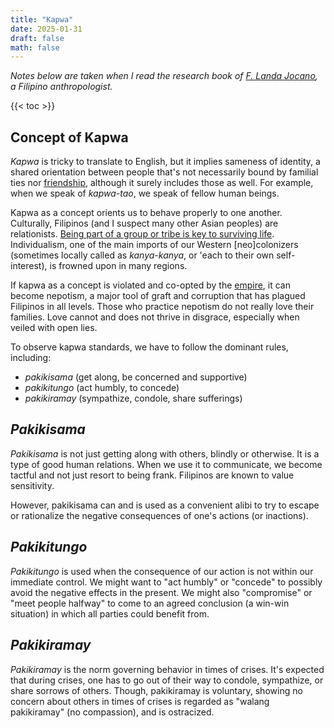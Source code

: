 ```yaml
---
title: "Kapwa"
date: 2025-01-31
draft: false
math: false
---
```


*Notes below are taken when I read the research book of [F. Landa Jocano](https://en.wikipedia.org/wiki/F._Landa_Jocano),
a Filipino anthropologist.*

{{< toc >}}

## Concept of Kapwa

*Kapwa* is tricky to translate to English, but it implies sameness of
identity, a shared orientation between people that's not necessarily
bound by familial ties nor [friendship](/friendship), although it surely
includes those as well. For example, when we speak of *kapwa-tao*, we
speak of fellow human beings.

Kapwa as a concept orients us to behave properly to one another.
Culturally, Filipinos (and I suspect many other Asian peoples) are
relationists.
[Being part of a group or tribe is key to surviving life](/community).
Individualism, one of the main imports of our Western
[neo]colonizers (sometimes locally called as *kanya-kanya*, or 'each to
their own self-interest), is frowned upon in many regions.

If kapwa as a concept is violated and co-opted by the [empire](/empire),
it can become nepotism, a major tool of graft and corruption that has
plagued Filipinos in all levels. Those who practice nepotism do not
really love their families. Love cannot and does not thrive in disgrace,
especially when veiled with open lies.

To observe kapwa standards, we have to follow the dominant rules,
including:

- *pakikisama* (get along, be concerned and supportive)
- *pakikitungo* (act humbly, to concede)
- *pakikiramay* (sympathize, condole, share sufferings)

## *Pakikisama*

*Pakikisama* is not just getting along with others, blindly or
otherwise. It is a type of good human relations. When we use it to
communicate, we become tactful and not just resort to being frank.
Filipinos are known to value sensitivity.

However, pakikisama can and is used as a convenient alibi to try to
escape or rationalize the negative consequences of one's actions (or
inactions).

## *Pakikitungo*

*Pakikitungo* is used when the consequence of our action is not within
our immediate control. We might want to "act humbly" or "concede" to
possibly avoid the negative effects in the present. We might also
"compromise" or "meet people halfway" to come to an agreed conclusion (a
win-win situation) in which all parties could benefit from.

## *Pakikiramay*

*Pakikiramay* is the norm governing behavior in times of crises. It's
expected that during crises, one has to go out of their way to condole,
sympathize, or share sorrows of others. Though, pakikiramay is
voluntary, showing no concern about others in times of crises is
regarded as "walang pakikiramay" (no compassion), and is ostracized.

